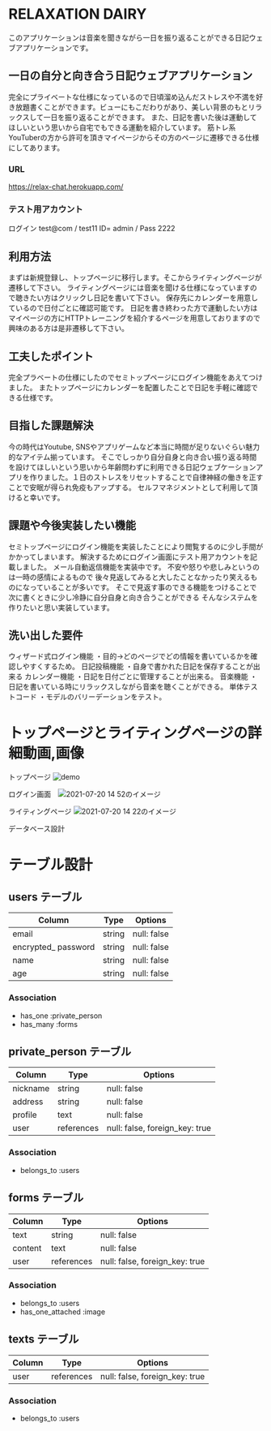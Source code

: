 # RELAXATION DAIRY
このアプリケーションは音楽を聞きながら一日を振り返ることができる日記ウェブアプリケーションです。
## 一日の自分と向き合う日記ウェブアプリケーション
完全にプライベートな仕様になっているので日頃溜め込んだストレスや不満を好き放題書くことができます。ビューにもこだわりがあり、美しい背景のもとリラックスして一日を振り返ることができます。
  また、日記を書いた後は運動してほしいという思いから自宅でもできる運動を紹介しています。
  筋トレ系YouTuberの方から許可を頂きマイページからその方のページに遷移できる仕様にしてあります。

### URL	
https://relax-chat.herokuapp.com/

### テスト用アカウント	
ログイン
test@com / test11  ID= admin / Pass 2222

## 利用方法	
まずは新規登録し、トップページに移行します。そこからライティングページが遷移して下さい。
  ライティングページには音楽を聞ける仕様になっていますので聴きたい方はクリックし日記を書いて下さい。
保存先にカレンダーを用意しているので日付ごとに確認可能です。
日記を書き終わった方で運動したい方はマイページの方にHTTPトレーニングを紹介するページを用意しておりますので
興味のある方は是非遷移して下さい。

## 工夫したポイント
完全プラベートの仕様にしたのでセミトップページにログイン機能をあえてつけました。
またトップページにカレンダーを配置したことで日記を手軽に確認できる仕様です。

## 目指した課題解決	
今の時代はYoutube, SNSやアプリゲームなど本当に時間が足りないぐらい魅力的なアイテム揃っています。
そこでしっかり自分自身と向き合い振り返る時間を設けてほしいという思いから年齢問わずに利用できる日記ウェブケーションアプリを作りました。１日のストレスをリセットすることで自律神経の働きを正すことで安眠が得られ免疫もアップする。
セルフマネジメントとして利用して頂けると幸いです。

## 課題や今後実装したい機能
セミトップページにログイン機能を実装したことにより閲覧するのに少し手間がかかってしまいます。
解決するためにログイン画面にテスト用アカウントを記載しました。
メール自動返信機能を実装中です。
不安や怒りや悲しみというのは一時の感情によるもので
後々見返してみると大したことなかったり笑えるものになっていることが多いです。
そこで見返す事のできる機能をつけることで次に書くときに少し冷静に自分自身と向き合うことができる
そんなシステムを作りたいと思い実装しています。

## 洗い出した要件	
ウィザード式ログイン機能
・目的→どのページでどの情報を書いているかを確認しやすくするため。
日記投稿機能
・自身で書かれた日記を保存することが出来る
カレンダー機能
・日記を日付ごとに管理することが出来る。
音楽機能
・日記を書いている時にリラックスしながら音楽を聴くことができる。
単体テストコード
・モデルのバリーデーションをテスト。

# トップページとライティングページの詳細動画,画像
トップページ ![demo](https://gyazo.com/0b473ad54c03844774b049714b2e4ee5/raw)

ログイン画面　![2021-07-20 14 52のイメージ](https://user-images.githubusercontent.com/84255600/126270310-45b1f66e-ceb1-4290-9090-2c4f94c4bd8c.jpg)

ライティングページ ![2021-07-20 14 22のイメージ](https://user-images.githubusercontent.com/84255600/126266200-845971b8-d445-41ad-aebd-a39b9fe085f5.jpg)


データベース設計	

# テーブル設計

## users テーブル

| Column                | Type     | Options     |
| --------------------- | -------- | ----------- |
| email                 | string   | null: false |
| encrypted_ password   | string   | null: false |
| name                  | string   | null: false |
| age                   | string   | null: false |

### Association

- has_one  :private_person
- has_many :forms

##  private_person テーブル

| Column             | Type       | Options                        |
| ------------------ | ------     | ------------------------------ |
| nickname           | string     | null: false                    |
| address            | string     | null: false                    |
| profile            | text       | null: false                    |
| user               | references | null: false, foreign_key: true |

### Association

- belongs_to :users

## forms テーブル

| Column             | Type       | Options                        |
| ------------------ | ------     | ------------------------------ |
| text               | string     | null: false                    |
| content            | text       | null: false                    |
| user               | references | null: false, foreign_key: true |


### Association

- belongs_to :users
- has_one_attached :image

## texts テーブル

| Column             | Type       | Options                        |
| ------------------ | ------     | ------------------------------ |
| user               | references | null: false, foreign_key: true |


### Association

- belongs_to :users